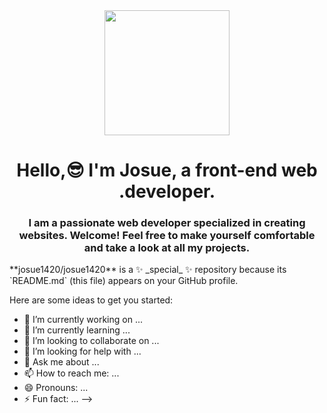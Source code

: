 <div id="header" align="center">
    <img src="trabajando.gif" width="200"/>
    <h1 align="center">Hello,😎 I'm Josue, a front-end web .developer.</h1>
    <h3 align="center">I am a passionate web developer specialized in creating websites. Welcome! Feel free to make yourself comfortable and take a look at all my projects.</h3>
</div>
**josue1420/josue1420** is a ✨ _special_ ✨ repository because its `README.md` (this file) appears on your GitHub profile.

Here are some ideas to get you started:

- 🔭 I’m currently working on ...
- 🌱 I’m currently learning ...
- 👯 I’m looking to collaborate on ...
- 🤔 I’m looking for help with ...
- 💬 Ask me about ...
- 📫 How to reach me: ...
- 😄 Pronouns: ...
- ⚡ Fun fact: ...
-->
